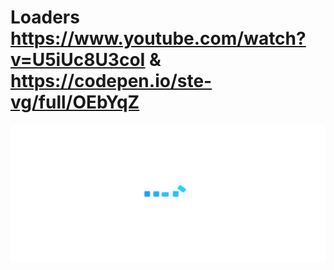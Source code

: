 # Loaders https://www.youtube.com/watch?v=U5iUc8U3coI & https://codepen.io/ste-vg/full/OEbYqZ
<p align="center">
  <img src="preview.png" alt="preview del proyecto"  width="1600">
</p>
